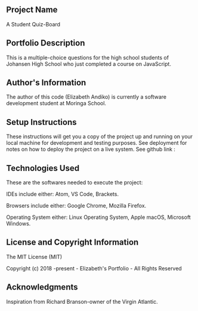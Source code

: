 ## Project Name

A Student Quiz-Board

## Portfolio Description

This is a multiple-choice questions for the high school students of Johansen High School who just completed a course on JavaScript.

## Author's Information

The author of this code (Elizabeth Andiko) is currently a software development student at Moringa School.

## Setup Instructions

These instructions will get you a copy of the project up and running on your local machine for development and testing purposes. See deployment for notes on how to deploy the project on a live system.
See github link :

## Technologies Used

These are the softwares needed to execute the project:

IDEs include either: Atom, VS Code, Brackets.

Browsers include either: Google Chrome, Mozilla Firefox.

Operating System either: Linux Operating System, Apple macOS, Microsoft Windows.

## License and Copyright Information

The MIT License (MIT)

Copyright (c) 2018 -present - Elizabeth's Portfolio - All Rights Reserved

## Acknowledgments

Inspiration from Richard Branson-owner of the Virgin Atlantic.
